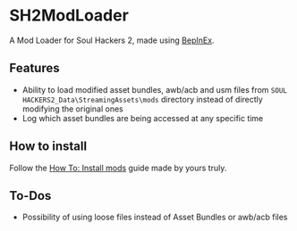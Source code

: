 # SH2ModLoader
A Mod Loader for Soul Hackers 2, made using [BepInEx](https://github.com/BepInEx/BepInEx).
## Features
- Ability to load modified asset bundles, awb/acb and usm files from  `SOUL HACKERS2_Data\StreamingAssets\mods` directory instead of directly modifying the original ones
- Log which asset bundles are being accessed at any specific time
## How to install
Follow the [How To: Install mods](https://gamebanana.com/tuts/15273) guide made by yours truly.
## To-Dos
- Possibility of using loose files instead of Asset Bundles or awb/acb files
